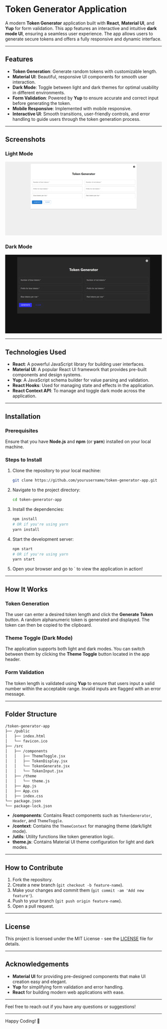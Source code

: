# Token Generator Application

A modern **Token Generator** application built with **React**, **Material UI**, and **Yup** for form validation. This app features an interactive and intuitive **dark mode UI**, ensuring a seamless user experience. The app allows users to generate secure tokens and offers a fully responsive and dynamic interface.

---

## Features

- **Token Generation**: Generate random tokens with customizable length.
- **Material UI**: Beautiful, responsive UI components for smooth user interaction.
- **Dark Mode**: Toggle between light and dark themes for optimal usability in different environments.
- **Form Validation**: Powered by **Yup** to ensure accurate and correct input before generating the token.
- **Mobile Responsive**:  Implemented with mobile responsive.
- **Interactive UI**: Smooth transitions, user-friendly controls, and error handling to guide users through the token generation process.

---

## Screenshots

### Light Mode
![Light Mode](./public/Assets/lightmode.png)

### Dark Mode
![Dark Mode](./public/Assets/image.png)

---

## Technologies Used

- **React**: A powerful JavaScript library for building user interfaces.
- **Material UI**: A popular React UI framework that provides pre-built components and design systems.
- **Yup**: A JavaScript schema builder for value parsing and validation.
- **React Hooks**: Used for managing state and effects in the application.
- **React Context API**: To manage and toggle dark mode across the application.

---

## Installation

### Prerequisites

Ensure that you have **Node.js** and **npm** (or **yarn**) installed on your local machine.

### Steps to Install

1. Clone the repository to your local machine:

   ```bash
   git clone https://github.com/yourusername/token-generator-app.git
   ```

2. Navigate to the project directory:

   ```bash
   cd token-generator-app
   ```

3. Install the dependencies:

   ```bash
   npm install
   # OR if you're using yarn
   yarn install
   ```

4. Start the development server:

   ```bash
   npm start
   # OR if you're using yarn
   yarn start
   ```

5. Open your browser and go to  ` to view the application in action!

---

## How It Works

### Token Generation

The user can enter a desired token length and click the **Generate Token** button. A random alphanumeric token is generated and displayed. The token can then be copied to the clipboard.

### Theme Toggle (Dark Mode)

The application supports both light and dark modes. You can switch between them by clicking the **Theme Toggle** button located in the app header.

### Form Validation

The token length is validated using **Yup** to ensure that users input a valid number within the acceptable range. Invalid inputs are flagged with an error message.

---

## Folder Structure

```
/token-generator-app
├── /public
│   ├── index.html
│   └── favicon.ico
├── /src
│   ├── /components
│   │   ├── ThemeToggle.jsx
│   │   ├── TokenDisplay.jsx
│   │   └── TokenGenerate.jsx
│   │   └── TokenInput.jsx
│   ├── /theme
│   │   └── theme.js 
│   ├── App.js
│   ├── App.css
│   ├── index.css
└── package.json
└── package-lock.json
```

- **/components**: Contains React components such as `TokenGenerator`, `Header`, and `ThemeToggle`.
- **/context**: Contains the `ThemeContext` for managing theme (dark/light mode).
- **/utils**: Utility functions like token generation logic.
- **theme.js**: Contains Material UI theme configuration for light and dark modes.

---

## How to Contribute

1. Fork the repository.
2. Create a new branch (`git checkout -b feature-name`).
3. Make your changes and commit them (`git commit -am 'Add new feature'`).
4. Push to your branch (`git push origin feature-name`).
5. Open a pull request.

---

## License

This project is licensed under the MIT License - see the [LICENSE](LICENSE) file for details.

---

## Acknowledgements

- **Material UI** for providing pre-designed components that make UI creation easy and elegant.
- **Yup** for simplifying form validation and error handling.
- **React** for building modern web applications with ease.

---

Feel free to reach out if you have any questions or suggestions!

---

Happy Coding! 🚀